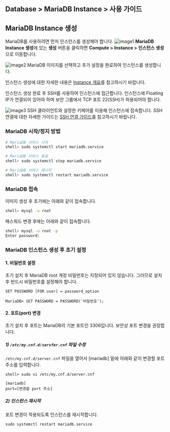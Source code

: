## Database > MariaDB Instance > 사용 가이드
## MariaDB Instance 생성
MariaDB를 사용하려면 먼저 인스턴스를 생성해야 합니다.
![image1](http://static.toastoven.net/prod_mariadb_instance/image1.jpg)
**MariaDB Instance 생성**에 있는 **생성** 버튼을 클릭하면 **Compute > Instance > 인스턴스 생성**으로 이동합니다.

![image2](http://static.toastoven.net/prod_mariadb_instance/image2.jpg)
MariaDB 이미지를 선택하고 추가 설정을 완료하여 인스턴스를 생성합니다.

인스턴스 생성에 대한 자세한 내용은 [Instance 개요](https://docs.toast.com/ko/Compute/Instance/ko/overview/)를 참고하시기 바랍니다.

인스턴스 생성 완료 후 SSH를 사용하여 인스턴스에 접근합니다.
인스턴스에 Floating IP가 연결되어 있어야 하며 보안 그룹에서 TCP 포트 22(SSH)가 허용되어야 합니다.

![image3](http://static.toastoven.net/prod_mariadb_instance/image3.jpg)
SSH 클라이언트와 설정한 키페어를 이용해 인스턴스에 접속합니다. 
SSH 연결에 대한 자세한 가이드는 [SSH 연결 가이드](https://docs.toast.com/ko/Compute/Instance/ko/overview/#linux)를 참고하시기 바랍니다.


### MariaDB 시작/정지 방법

``` sh
# MariaDB 서비스 시작
shell> sudo systemctl start mariadb.service

# MariaDB 서비스 종료
shell> sudo systemctl stop mariadb.service

# MariaDB 서비스 재시작
shell> sudo systemctl restart mariadb.service
```

### MariaDB 접속

이미지 생성 후 초기에는 아래와 같이 접속합니다.

``` sh
shell> mysql -u root
```

패스워드 변경 후에는 아래와 같이 접속합니다.

``` sh
shell> mysql -u root -p
Enter password:
```

### MariaDB 인스턴스 생성 후 초기 설정

#### 1\. 비밀번호 설정

초기 설치 후 MariaDB root 계정 비밀번호는 지정되어 있지 않습니다. 그러므로 설치 후 반드시 비밀번호를 설정해야 합니다.

```
SET PASSWORD [FOR user] = password_option

MariaDB> SET PASSWORD = PASSWORD('비밀번호');
```

#### 2\. 포트\(port\) 변경

초기 설치 후 포트는 MariaDB의 기본 포트인 3306입니다. 보안상 포트 변경을 권장합니다.

##### 1) `/etc/my.cnf.d/servfer.cnf` 파일 수정

`/etc/my.cnf.d/server.cnf` 파일을 열어서 [mariadb] 밑에 아래와 같이 변경할 포트 주소를 입력합니다.

```
shell> sudo vi /etc/my.cnf.d/server.cnf
```

```
[mariadb]
port=[변경할 port 주소]
```

##### 2) 인스턴스 재시작
포트 변경이 적용되도록 인스턴스를 재시작합니다.
```
sudo systemctl restart mariadb.service
```

